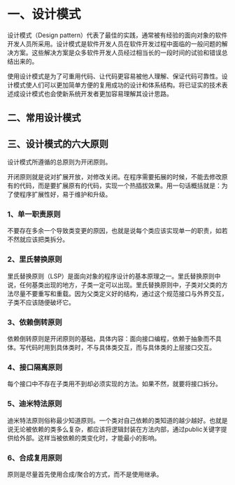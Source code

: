 # 一、设计模式

设计模式（Design pattern）代表了最佳的实践，通常被有经验的面向对象的软件开发人员所采用。设计模式是软件开发人员在软件开发过程中面临的一般问题的解决方案。这些解决方案是众多软件开发人员经过相当长的一段时间的试验和错误总结出来的。

使用设计模式是为了可重用代码、让代码更容易被他人理解、保证代码可靠性。设计模式使人们可以更加简单方便的复用成功的设计和体系结构。将已证实的技术表述成设计模式也会使新系统开发者更加容易理解其设计思路。

## 二、常用设计模式

## 三、设计模式的六大原则

设计模式所遵循的总原则为开闭原则。

开闭原则就是说对扩展开放，对修改关闭。在程序需要拓展的时候，不能去修改原有的代码，而是要扩展原有的代码，实现一个热插拔效果。用一句话概括就是：为了使程序扩展性好，易于维护和升级。

### 1、单一职责原则

不要存在多余一个导致类变更的原因，也就是说每个类应该实现单一的职责，如若不然就应该把类拆分。

### 2、里氏替换原则

里氏替换原则（LSP）是面向对象的程序设计的基本原理之一。里氏替换原则中说，任何基类出现的地方，子类一定可以出现。里氏替换原则中，子类对父类的方法尽量不要重写和重载。因为父类定义好的结构，通过这个规范接口与外界交互，子类不应该随便破坏它。

### 3、依赖倒转原则

依赖倒转原则是开闭原则的基础，具体内容：面向接口编程，依赖于抽象而不具体。写代码时用到具体类时，不与具体类交互，而与具体类的上层接口交互。

### 4、接口隔离原则

每个接口中不存在子类用不到却必须实现的方法。如果不然，就要将接口拆分。

### 5、迪米特法原则

迪米特法原则俗称最少知道原则。一个类对自己依赖的类知道的越少越好。也就是说无论被依赖的类多么复杂，都应该将逻辑封装在方法内部，通过public关键字提供给外部。这样当被依赖的类变化时，才能最小的影响。

### 6、合成复用原则

原则是尽量首先使用合成/聚合的方式，而不是使用继承。